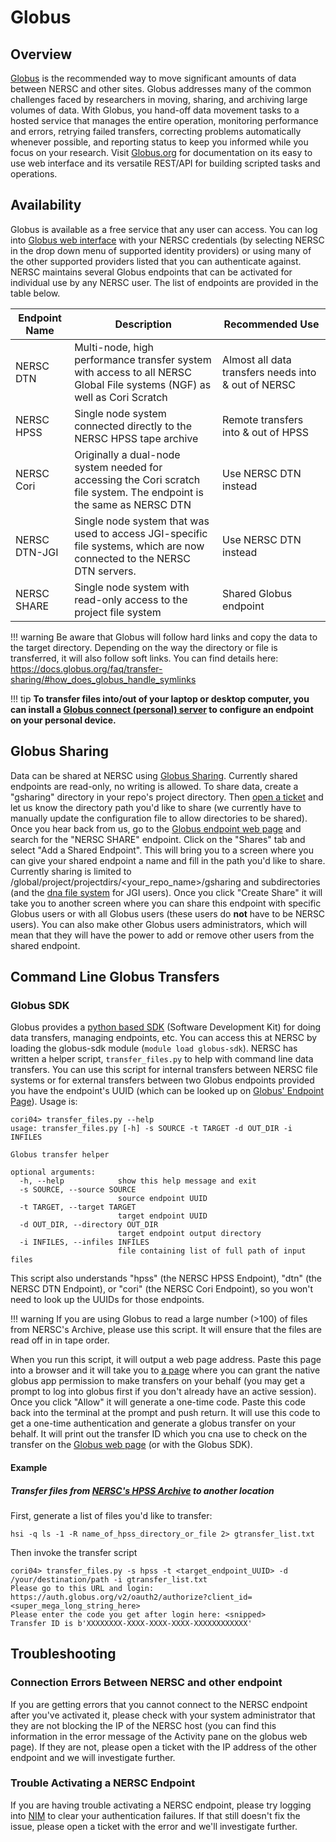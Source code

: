 # Globus
## Overview
[Globus](https://globus.org) is the recommended way to move
significant amounts of data between NERSC and other sites. Globus
addresses many of the common challenges faced by researchers in
moving, sharing, and archiving large volumes of data. With Globus, you
hand-off data movement tasks to a hosted service that manages the
entire operation, monitoring performance and errors, retrying failed
transfers, correcting problems automatically whenever possible, and
reporting status to keep you informed while you focus on your
research. Visit [Globus.org](https://globus.org) for documentation on
its easy to use web interface and its versatile REST/API for building
scripted tasks and operations.

## Availability
Globus is available as a free service that any user can access.  You
can log into [Globus web interface](https://globus.org) with your
NERSC credentials (by selecting NERSC in the drop down menu of
supported identity providers) or using many of the other supported
providers listed that you can authenticate against. NERSC maintains
several Globus endpoints that can be activated for individual use by
any NERSC user. The list of endpoints are provided in the table below.

| Endpoint Name | Description |Recommended Use
| --- | --- | ---
| NERSC DTN | Multi-node, high performance transfer system with access to all NERSC Global File systems (NGF) as well as Cori Scratch |  Almost all data transfers needs into & out of NERSC
| NERSC HPSS | Single node system connected directly to the NERSC HPSS tape archive | Remote transfers into & out of HPSS
| NERSC Cori | Originally a dual-node system needed for accessing the Cori scratch file system. The endpoint is the same as NERSC DTN |  Use NERSC DTN instead
| NERSC DTN-JGI | Single node system that was used to access JGI-specific file systems, which are now connected to the NERSC DTN servers. | Use NERSC DTN instead
| NERSC SHARE | Single node system with read-only access to the project file system | Shared Globus endpoint

!!! warning 
    Be aware that Globus will follow hard links and copy the data to
    the target directory. Depending on the way the directory or file
    is transferred, it will also follow soft links. You can find
    details here:
    https://docs.globus.org/faq/transfer-sharing/#how_does_globus_handle_symlinks

!!! tip
    **To transfer files into/out of your laptop or desktop
    computer, you can install a [Globus connect (personal)
    server](https://www.globus.org/globus-connect) to configure an
    endpoint on your personal device.**

## Globus Sharing
Data can be shared at NERSC using [Globus
Sharing](https://www.globus.org/data-sharing). Currently shared
endpoints are read-only, no writing is allowed. To share data, create
a "gsharing" directory in your repo's project directory. Then [open a
ticket](https://help.nersc.gov/) and let us know the directory path
you'd like to share (we currently have to manually update the
configuration file to allow directories to be shared). Once you hear
back from us, go to the [Globus endpoint web
page](https://app.globus.org/endpoints) and search for the "NERSC
SHARE" endpoint. Click on the "Shares" tab and select "Add a Shared
Endpoint". This will bring you to a screen where you can give your
shared endpoint a name and fill in the path you'd like to
share. Currently sharing is limited to
/global/project/projectdirs/<your_repo_name\>/gsharing and
subdirectories (and the [dna file
system](../../science-partners/jgi/filesystems/#dna-data-n-archive)
for JGI users). Once you click "Create Share" it will take you to
another screen where you can share this endpoint with specific Globus
users or with all Globus users (these users do **not** have to be
NERSC users). You can also make other Globus users administrators,
which will mean that they will have the power to add or remove other
users from the shared endpoint.

## Command Line Globus Transfers
### Globus SDK
Globus provides a [python based
SDK](https://globus-sdk-python.readthedocs.io/en/stable/) (Software
Development Kit) for doing data transfers, managing endpoints,
etc. You can access this at NERSC by loading the globus-sdk module
(`module load globus-sdk`). NERSC has written a helper script,
`transfer_files.py` to help with command line data transfers. You can
use this script for internal transfers between NERSC file systems or
for external transfers between two Globus endpoints provided you have
the endpoint's UUID (which can be looked up on [Globus' Endpoint
Page](https://app.globus.org/endpoints)). Usage is:

```
cori04> transfer_files.py --help
usage: transfer_files.py [-h] -s SOURCE -t TARGET -d OUT_DIR -i INFILES

Globus transfer helper

optional arguments:
  -h, --help            show this help message and exit
  -s SOURCE, --source SOURCE
                        source endpoint UUID
  -t TARGET, --target TARGET
                        target endpoint UUID
  -d OUT_DIR, --directory OUT_DIR
                        target endpoint output directory
  -i INFILES, --infiles INFILES
                        file containing list of full path of input files
```

This script also understands "hpss" (the NERSC HPSS Endpoint), "dtn"
(the NERSC DTN Endpoint), or "cori" (the NERSC Cori Endpoint), so you
won't need to look up the UUIDs for those endpoints.

!!! warning
    If you are using Globus to read a large number (>100) of files
    from NERSC's Archive, please use this script. It will ensure that
    the files are read off in in tape order.

When you run this script, it will output a web page address. Paste
this page into a browser and it will take you to [a
page](globus_native_app_grant.png) where you can grant the native
globus app permission to make transfers on your behalf (you may get a
prompt to log into globus first if you don't already have an active
session). Once you click "Allow" it will generate a one-time
code. Paste this code back into the terminal at the prompt and push
return. It will use this code to get a one-time authentication and
generate a globus transfer on your behalf. It will print out the
transfer ID which you cna use to check on the transfer on the [Globus
web page](https://www.globus.org) (or with the Globus SDK).


#### Example
##### Transfer files from [NERSC's HPSS Archive](../filesystems/archive.md) to another location
First, generate a list of files you'd like to transfer:
```
hsi -q ls -1 -R name_of_hpss_directory_or_file 2> gtransfer_list.txt
```
Then invoke the transfer script
```
cori04> transfer_files.py -s hpss -t <target_endpoint_UUID> -d /your/destination/path -i gtransfer_list.txt
Please go to this URL and login: https://auth.globus.org/v2/oauth2/authorize?client_id=<super_mega_long_string_here>
Please enter the code you get after login here: <snipped>
Transfer ID is b'XXXXXXXX-XXXX-XXXX-XXXX-XXXXXXXXXXXX'
```
## Troubleshooting
### Connection Errors Between NERSC and other endpoint
If you are getting errors that you cannot connect to the NERSC
endpoint after you've activated it, please check with your system
administrator that they are not blocking the IP of the NERSC host (you
can find this information in the error message of the Activity pane on
the globus web page). If they are not, please open a ticket with the
IP address of the other endpoint and we will investigate further.
### Trouble Activating a NERSC Endpoint
If you are having trouble activating a NERSC endpoint, please try
logging into [NIM](https://nim.nersc.gov) to clear your authentication
failures. If that still doesn't fix the issue, please open a ticket
with the error and we'll investigate further.